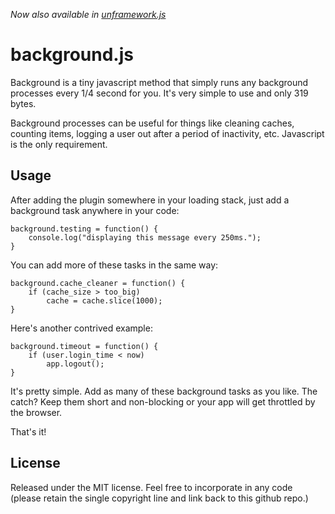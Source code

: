 *Now also available in [unframework.js](https://github.com/jamiesonbecker/unframework.js)*

background.js
=============

Background is a tiny javascript method that simply runs any background
processes every 1/4 second for you. It's very simple to use and only 319
bytes.

Background processes can be useful for things like cleaning caches, counting
items, logging a user out after a period of inactivity, etc.  Javascript is the
only requirement.


Usage
-----

After adding the plugin somewhere in your loading stack, just add a background
task anywhere in your code:

    background.testing = function() {
        console.log("displaying this message every 250ms.");
    }
    
You can add more of these tasks in the same way:

    background.cache_cleaner = function() {
        if (cache_size > too_big)
            cache = cache.slice(1000);
    }

Here's another contrived example:

    background.timeout = function() {
        if (user.login_time < now)
            app.logout();
    }
    

It's pretty simple. Add as many of these background tasks as you like. The catch?
Keep them short and non-blocking or your app will get throttled by the browser.

That's it!



License
-------

Released under the MIT license. Feel free to incorporate in any code (please
retain the single copyright line and link back to this github repo.)

